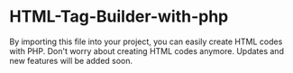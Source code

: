 # HTML-Tag-Builder-with-php
By importing this file into your project, you can easily create HTML codes with PHP. Don't worry about creating HTML codes anymore. Updates and new features will be added soon.
